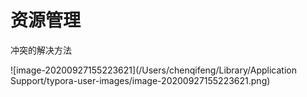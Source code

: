 # 资源管理

冲突的解决方法

![image-20200927155223621](/Users/chenqifeng/Library/Application Support/typora-user-images/image-20200927155223621.png)